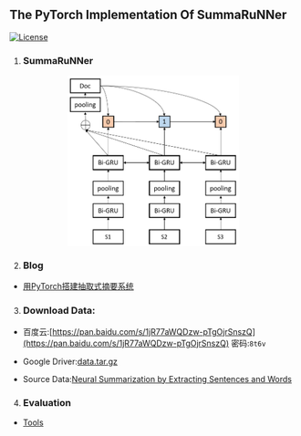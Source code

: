 ## The PyTorch Implementation Of SummaRuNNer

[![License](https://img.shields.io/badge/license-MIT-000000.svg)](https://opensource.org/licenses/MIT)
1. ### SummaRuNNer
<div  align="center">
<img src="images/model.jpg" width = "300" height = "300" align=center />
</div>

2. ### Blog

+ [用PyTorch搭建抽取式摘要系统](http://mp.weixin.qq.com/s/9X77MPcQOQPwZaOVIVfo9Q)

3. ### Download Data:  

+ 百度云:[https://pan.baidu.com/s/1jR77aWQDzw-pTgOjrSnszQ](https://pan.baidu.com/s/1jR77aWQDzw-pTgOjrSnszQ) 密码:`8t6v`

+ Google Driver:[data.tar.gz](https://drive.google.com/file/d/1TbeY58G5jCEsj4ZakadR-dM1dfYHMein/view?usp=sharing)

+ Source Data:[Neural Summarization by Extracting Sentences and Words](https://docs.google.com/uc?id=0B0Obe9L1qtsnSXZEd0JCenIyejg&export=download)

4. ### Evaluation

+ [Tools](https://github.com/hpzhao/nlp-metrics)
